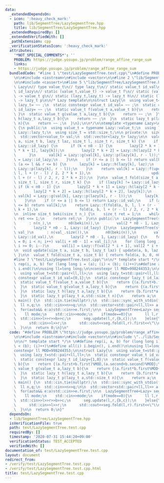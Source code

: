 ```yaml
---
data:
  _extendedDependsOn:
  - icon: ':heavy_check_mark:'
    path: lib/SegmentTree/LazySegmentTree.hpp
    title: lib/SegmentTree/LazySegmentTree.hpp
  _extendedRequiredBy: []
  _extendedVerifiedWith: []
  _pathExtension: cpp
  _verificationStatusIcon: ':heavy_check_mark:'
  attributes:
    '*NOT_SPECIAL_COMMENTS*': ''
    PROBLEM: https://judge.yosupo.jp/problem/range_affine_range_sum
    links:
    - https://judge.yosupo.jp/problem/range_affine_range_sum
  bundledCode: "#line 1 \"test/LazySegmentTree.test.cpp\"\n#define PROBLEM \"https://judge.yosupo.jp/problem/range_affine_range_sum\"\
    \n\n#include <iostream>\n#include <vector>\n\n#line 2 \"lib/SegmentTree/LazySegmentTree.hpp\"\
    \n\n#include <cassert>\n#line 5 \"lib/SegmentTree/LazySegmentTree.hpp\"\n\n//\
    \ Lazy\n// type value_t\n// type lazy_t\n// static value_t id_val\n// static value_t\
    \ id_lazy\n// static (value_t,value_t) -> value_t f\n// static (value_t,lazy_t)\
    \ -> value_t g\n// static (lazy_t,lazy_t) -> lazy_t h\n// static (lazy_t,size_t)\
    \ -> lazy_t p\n\n/* Lazy template\n\nstruct Lazy{\n  using value_t= ~~ ;\n  using\
    \ lazy_t= ~~ ;\n  static constexpr value_t id_val= ~~ ;\n  static constexpr lazy_t\
    \ id_lazy= ~~ ;\n  static value_t f(value_t a,value_t b){\n    return ~~ ;\n \
    \ }\n  static value_t g(value_t a,lazy_t b){\n    return ~~ ;\n  }\n  static lazy_t\
    \ h(lazy_t a,lazy_t b){\n    return ~~ ;\n  }\n  static lazy_t p(lazy_t a,std::size_t\
    \ n){\n    return ~~ ;\n  }\n};\n\n*/\n\ntemplate <typename Lazy>\nclass LazySegmentTree\
    \ {\n public:\n  using value_t = typename Lazy::value_t;\n  using lazy_t = typename\
    \ Lazy::lazy_t;\n  using size_t = std::size_t;\n\n private:\n  size_t n, n0;\n\
    \  std::vector<value_t> val;\n  std::vector<lazy_t> lazy;\n\n  value_t update(size_t\
    \ a, size_t b, lazy_t laz, size_t l, size_t r, size_t k) {\n    if (lazy[k] !=\
    \ Lazy::id_lazy) {\n      if (k < n0 - 1) {\n        lazy[2 * k + 1] = Lazy::h(lazy[2\
    \ * k + 1], lazy[k]);\n        lazy[2 * k + 2] = Lazy::h(lazy[2 * k + 2], lazy[k]);\n\
    \      }\n      val[k] = Lazy::g(val[k], Lazy::p(lazy[k], r - l));\n      lazy[k]\
    \ = Lazy::id_lazy;\n    }\n\n    if (r <= a || b <= l) return val[k];\n    if\
    \ (a <= l && r <= b) {\n      lazy[k] = Lazy::h(lazy[k], laz);\n      return Lazy::g(val[k],\
    \ Lazy::p(lazy[k], r - l));\n    }\n    return val[k] = Lazy::f(update(a, b, laz,\
    \ l, l + (r - l) / 2, 2 * k + 1),\n                            update(a, b, laz,\
    \ l + (r - l) / 2, r, 2 * k + 2));\n  }\n\n  value_t fold(size_t a, size_t b,\
    \ size_t l, size_t r, size_t k) {\n    if (lazy[k] != Lazy::id_lazy) {\n     \
    \ if (k < n0 - 1) {\n        lazy[2 * k + 1] = Lazy::h(lazy[2 * k + 1], lazy[k]);\n\
    \        lazy[2 * k + 2] = Lazy::h(lazy[2 * k + 2], lazy[k]);\n      }\n     \
    \ val[k] = Lazy::g(val[k], Lazy::p(lazy[k], r - l));\n      lazy[k] = Lazy::id_lazy;\n\
    \    }\n\n    if (r <= a || b <= l) return Lazy::id_val;\n    if (a <= l && r\
    \ <= b) return val[k];\n    return Lazy::f(fold(a, b, l, l + (r - l) / 2, 2 *\
    \ k + 1),\n                   fold(a, b, l + (r - l) / 2, r, 2 * k + 2));\n  }\n\
    \n  inline size_t beki(size_t n_) {\n    size_t ret = 1;\n    while (ret < n_)\
    \ ret <<= 1;\n    return ret;\n  }\n\n public:\n  LazySegmentTree(size_t n_)\n\
    \      : n(n_),\n        n0(beki(n)),\n        val(2 * n0 - 1, Lazy::id_val),\n\
    \        lazy(2 * n0 - 1, Lazy::id_lazy) {}\n\n  LazySegmentTree(std::vector<value_t>\
    \ val_)\n      : n(val_.size()),\n        n0(beki(n)),\n        val(2 * n0 - 1,\
    \ Lazy::id_val),\n        lazy(2 * n0 - 1, Lazy::id_lazy) {\n    for (size_t i\
    \ = 0; i < n; i++) val[i + n0 - 1] = val_[i];\n    for (long long i = n0 - 2;\
    \ i >= 0; i--)\n      val[i] = Lazy::f(val[2 * i + 1], val[2 * i + 2]);\n  }\n\
    \n  void update(size_t a, size_t b, lazy_t laz) { update(a, b, laz, 0, n0, 0);\
    \ }\n\n  value_t fold(size_t a, size_t b) { return fold(a, b, 0, n0, 0); }\n};\n\
    #line 7 \"test/LazySegmentTree.test.cpp\"\n\n/* template start */\n \n#define\
    \ rep(i, a, b) for (long long i = (a); (i) < (b); (i)++)\n#define all(i) i.begin(),\
    \ i.end()\n\nusing ll=long long;\n\nconstexpr ll MOD=998244353;\n\nstruct Lazy{\n\
    \  using value_t=std::pair<ll,ll>;\n  using lazy_t=std::pair<ll,ll>;\n  static\
    \ constexpr value_t id_val={0,1};\n  static constexpr lazy_t id_lazy={1,0};\n\
    \  static value_t f(value_t a,value_t b){\n    return {(a.first+b.first)%MOD,(a.second+b.second)%MOD};\n\
    \  }\n  static value_t g(value_t a,lazy_t b){\n    return {(a.first*b.first%MOD+a.second*b.second%MOD)%MOD,a.second};\n\
    \  }\n  static lazy_t h(lazy_t a,lazy_t b){\n    return {b.first*a.first%MOD,(b.first*a.second%MOD+b.second)%MOD};\n\
    \  }\n  static lazy_t p(lazy_t a,std::size_t n){\n    return a;\n  }\n};\n\nint\
    \ main() {\n  std::cin.tie(nullptr);\n  std::ios::sync_with_stdio(false);\n\n\
    \  ll n,q;\n  std::cin>>n>>q;\n\n  std::vector<std::pair<ll,ll>> a(n,{0,1});\n\
    \  for(auto&& e:a)std::cin>>e.first;\n\n  LazySegmentTree<Lazy> seg(a);\n\n  while(q--){\n\
    \    ll mode;\n    std::cin>>mode;\n    if(mode==0){\n      ll l,r,b,c;\n    \
    \  std::cin>>l>>r>>b>>c;\n      seg.update(l,r,{b,c});\n    }else{\n      ll l,r;\n\
    \      std::cin>>l>>r;\n      std::cout<<seg.fold(l,r).first<<\"\\n\";\n    }\n\
    \  }\n\n  return 0;\n}\n"
  code: "#define PROBLEM \"https://judge.yosupo.jp/problem/range_affine_range_sum\"\
    \n\n#include <iostream>\n#include <vector>\n\n#include \"../lib/SegmentTree/LazySegmentTree.hpp\"\
    \n\n/* template start */\n \n#define rep(i, a, b) for (long long i = (a); (i)\
    \ < (b); (i)++)\n#define all(i) i.begin(), i.end()\n\nusing ll=long long;\n\n\
    constexpr ll MOD=998244353;\n\nstruct Lazy{\n  using value_t=std::pair<ll,ll>;\n\
    \  using lazy_t=std::pair<ll,ll>;\n  static constexpr value_t id_val={0,1};\n\
    \  static constexpr lazy_t id_lazy={1,0};\n  static value_t f(value_t a,value_t\
    \ b){\n    return {(a.first+b.first)%MOD,(a.second+b.second)%MOD};\n  }\n  static\
    \ value_t g(value_t a,lazy_t b){\n    return {(a.first*b.first%MOD+a.second*b.second%MOD)%MOD,a.second};\n\
    \  }\n  static lazy_t h(lazy_t a,lazy_t b){\n    return {b.first*a.first%MOD,(b.first*a.second%MOD+b.second)%MOD};\n\
    \  }\n  static lazy_t p(lazy_t a,std::size_t n){\n    return a;\n  }\n};\n\nint\
    \ main() {\n  std::cin.tie(nullptr);\n  std::ios::sync_with_stdio(false);\n\n\
    \  ll n,q;\n  std::cin>>n>>q;\n\n  std::vector<std::pair<ll,ll>> a(n,{0,1});\n\
    \  for(auto&& e:a)std::cin>>e.first;\n\n  LazySegmentTree<Lazy> seg(a);\n\n  while(q--){\n\
    \    ll mode;\n    std::cin>>mode;\n    if(mode==0){\n      ll l,r,b,c;\n    \
    \  std::cin>>l>>r>>b>>c;\n      seg.update(l,r,{b,c});\n    }else{\n      ll l,r;\n\
    \      std::cin>>l>>r;\n      std::cout<<seg.fold(l,r).first<<\"\\n\";\n    }\n\
    \  }\n\n  return 0;\n}"
  dependsOn:
  - lib/SegmentTree/LazySegmentTree.hpp
  isVerificationFile: true
  path: test/LazySegmentTree.test.cpp
  requiredBy: []
  timestamp: '2020-07-31 15:44:20+09:00'
  verificationStatus: TEST_ACCEPTED
  verifiedWith: []
documentation_of: test/LazySegmentTree.test.cpp
layout: document
redirect_from:
- /verify/test/LazySegmentTree.test.cpp
- /verify/test/LazySegmentTree.test.cpp.html
title: test/LazySegmentTree.test.cpp
---
```

